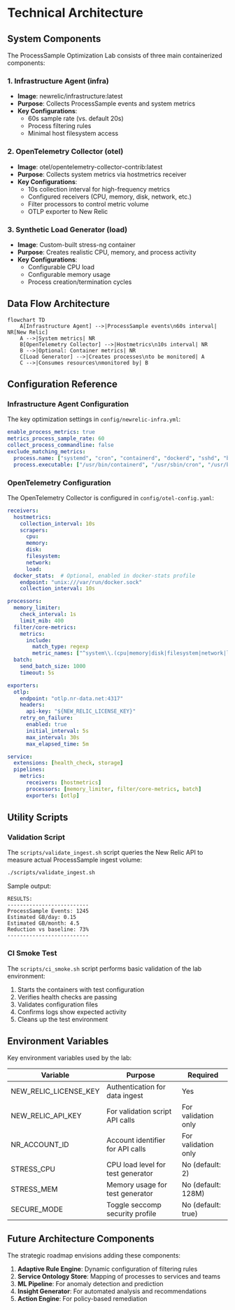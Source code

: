 # Technical Architecture

## System Components

The ProcessSample Optimization Lab consists of three main containerized components:

### 1. Infrastructure Agent (infra)

- **Image**: newrelic/infrastructure:latest
- **Purpose**: Collects ProcessSample events and system metrics
- **Key Configurations**:
  - 60s sample rate (vs. default 20s)
  - Process filtering rules
  - Minimal host filesystem access

### 2. OpenTelemetry Collector (otel)

- **Image**: otel/opentelemetry-collector-contrib:latest
- **Purpose**: Collects system metrics via hostmetrics receiver
- **Key Configurations**:
  - 10s collection interval for high-frequency metrics
  - Configured receivers (CPU, memory, disk, network, etc.)
  - Filter processors to control metric volume
  - OTLP exporter to New Relic

### 3. Synthetic Load Generator (load)

- **Image**: Custom-built stress-ng container
- **Purpose**: Creates realistic CPU, memory, and process activity
- **Key Configurations**:
  - Configurable CPU load
  - Configurable memory usage
  - Process creation/termination cycles

## Data Flow Architecture

```mermaid
flowchart TD
    A[Infrastructure Agent] -->|ProcessSample events\n60s interval| NR[New Relic]
    A -->|System metrics| NR
    B[OpenTelemetry Collector] -->|Hostmetrics\n10s interval| NR
    B -->|Optional: Container metrics| NR
    C[Load Generator] -->|Creates processes\nto be monitored| A
    C -->|Consumes resources\nmonitored by| B
```

## Configuration Reference

### Infrastructure Agent Configuration

The key optimization settings in `config/newrelic-infra.yml`:

```yaml
enable_process_metrics: true
metrics_process_sample_rate: 60
collect_process_commandline: false
exclude_matching_metrics:
  process.name: ["systemd", "cron", "containerd", "dockerd", "sshd", "bash", "sh"]
  process.executable: ["/usr/bin/containerd", "/usr/sbin/cron", "/usr/bin/docker"]
```

### OpenTelemetry Configuration

The OpenTelemetry Collector is configured in `config/otel-config.yaml`:

```yaml
receivers:
  hostmetrics:
    collection_interval: 10s
    scrapers:
      cpu:
      memory:
      disk:
      filesystem:
      network:
      load:
  docker_stats:  # Optional, enabled in docker-stats profile
    endpoint: "unix:///var/run/docker.sock"
    collection_interval: 10s

processors:
  memory_limiter:
    check_interval: 1s
    limit_mib: 400
  filter/core-metrics:
    metrics:
      include:
        match_type: regexp
        metric_names: ["^system\\.(cpu|memory|disk|filesystem|network|load)\\..*"]
  batch:
    send_batch_size: 1000
    timeout: 5s

exporters:
  otlp:
    endpoint: "otlp.nr-data.net:4317"
    headers:
      api-key: "${NEW_RELIC_LICENSE_KEY}"
    retry_on_failure:
      enabled: true
      initial_interval: 5s
      max_interval: 30s
      max_elapsed_time: 5m

service:
  extensions: [health_check, storage]
  pipelines:
    metrics:
      receivers: [hostmetrics]
      processors: [memory_limiter, filter/core-metrics, batch]
      exporters: [otlp]
```

## Utility Scripts

### Validation Script

The `scripts/validate_ingest.sh` script queries the New Relic API to measure actual ProcessSample ingest volume:

```bash
./scripts/validate_ingest.sh
```

Sample output:
```
RESULTS:
--------------------------
ProcessSample Events: 1245
Estimated GB/day: 0.15
Estimated GB/month: 4.5
Reduction vs baseline: 73%
--------------------------
```

### CI Smoke Test

The `scripts/ci_smoke.sh` script performs basic validation of the lab environment:

1. Starts the containers with test configuration
2. Verifies health checks are passing
3. Validates configuration files
4. Confirms logs show expected activity
5. Cleans up the test environment

## Environment Variables

Key environment variables used by the lab:

| Variable | Purpose | Required |
|----------|---------|----------|
| NEW_RELIC_LICENSE_KEY | Authentication for data ingest | Yes |
| NEW_RELIC_API_KEY | For validation script API calls | For validation only |
| NR_ACCOUNT_ID | Account identifier for API calls | For validation only |
| STRESS_CPU | CPU load level for test generator | No (default: 2) |
| STRESS_MEM | Memory usage for test generator | No (default: 128M) |
| SECURE_MODE | Toggle seccomp security profile | No (default: true) |

## Future Architecture Components

The strategic roadmap envisions adding these components:

1. **Adaptive Rule Engine**: Dynamic configuration of filtering rules
2. **Service Ontology Store**: Mapping of processes to services and teams
3. **ML Pipeline**: For anomaly detection and prediction
4. **Insight Generator**: For automated analysis and recommendations
5. **Action Engine**: For policy-based remediation